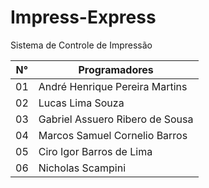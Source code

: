 # Impress-Express

Sistema de Controle de Impressão

 N° | Programadores
--- | --------------------------------
01  | André Henrique Pereira Martins
02  | Lucas Lima Souza
03  | Gabriel Assuero Ribero de Sousa
04  | Marcos Samuel Cornelio Barros
05  | Ciro Igor Barros de Lima
06  | Nicholas Scampini
